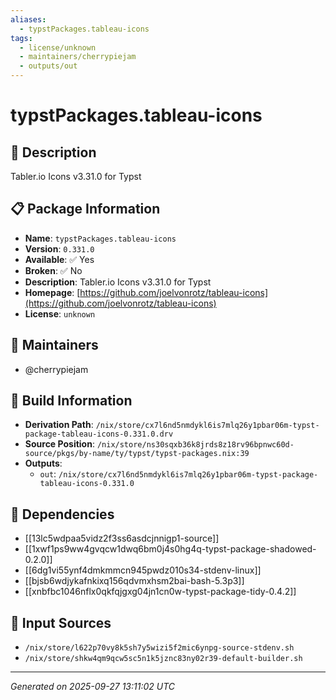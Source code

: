 ```yaml
---
aliases:
  - typstPackages.tableau-icons
tags:
  - license/unknown
  - maintainers/cherrypiejam
  - outputs/out
---
```


# typstPackages.tableau-icons

## 📝 Description

Tabler.io Icons v3.31.0 for Typst

## 📋 Package Information

- **Name**: `typstPackages.tableau-icons`
- **Version**: `0.331.0`
- **Available**: ✅ Yes
- **Broken**: ✅ No
- **Description**: Tabler.io Icons v3.31.0 for Typst
- **Homepage**: [https://github.com/joelvonrotz/tableau-icons](https://github.com/joelvonrotz/tableau-icons)
- **License**: `unknown`
## 👥 Maintainers

- @cherrypiejam


## 🔧 Build Information

- **Derivation Path**: `/nix/store/cx7l6nd5nmdykl6is7mlq26y1pbar06m-typst-package-tableau-icons-0.331.0.drv`
- **Source Position**: `/nix/store/ns30sqxb36k8jrds8z18rv96bpnwc60d-source/pkgs/by-name/ty/typst/typst-packages.nix:39`
- **Outputs**:
  - `out`:  `/nix/store/cx7l6nd5nmdykl6is7mlq26y1pbar06m-typst-package-tableau-icons-0.331.0`

## 🔗 Dependencies

- [[13lc5wdpaa5vidz2f3ss6asdcjnnigp1-source]]
- [[1xwf1ps9ww4gvqcw1dwq6bm0j4s0hg4q-typst-package-shadowed-0.2.0]]
- [[6dg1vi55ynf4dmkmmcn945pwdz010s34-stdenv-linux]]
- [[bjsb6wdjykafnkixq156qdvmxhsm2bai-bash-5.3p3]]
- [[xnbfbc1046nflx0qkfqjgxg04jn1cn0w-typst-package-tidy-0.4.2]]

## 📁 Input Sources

- `/nix/store/l622p70vy8k5sh7y5wizi5f2mic6ynpg-source-stdenv.sh`
- `/nix/store/shkw4qm9qcw5sc5n1k5jznc83ny02r39-default-builder.sh`

---
*Generated on 2025-09-27 13:11:02 UTC*
